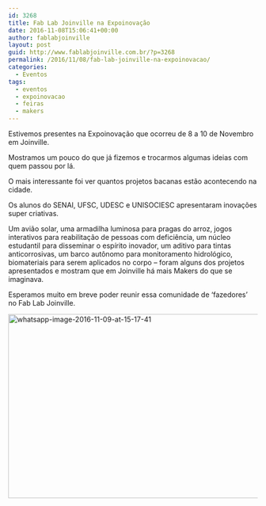 ```yaml
---
id: 3268
title: Fab Lab Joinville na Expoinovação
date: 2016-11-08T15:06:41+00:00
author: fablabjoinville
layout: post
guid: http://www.fablabjoinville.com.br/?p=3268
permalink: /2016/11/08/fab-lab-joinville-na-expoinovacao/
categories:
  - Eventos
tags:
  - eventos
  - expoinovacao
  - feiras
  - makers
---
```

Estivemos presentes na Expoinovação que ocorreu de 8 a 10 de Novembro em Joinville.
  
Mostramos um pouco do que já fizemos e trocarmos algumas ideias com quem passou por lá.
  
O mais interessante foi ver quantos projetos bacanas estão acontecendo na cidade.

Os alunos do SENAI, UFSC, UDESC e UNISOCIESC apresentaram inovações super criativas.
  
Um avião solar, uma armadilha luminosa para pragas do arroz, jogos interativos para reabilitação de pessoas com deficiência, um núcleo estudantil para disseminar o espírito inovador, um aditivo para tintas anticorrosivas, um barco autônomo para monitoramento hidrológico, biomateriais para serem aplicados no corpo &#8211; foram alguns dos projetos apresentados e mostram que em Joinville há mais Makers do que se imaginava.

Esperamos muito em breve poder reunir essa comunidade de &#8216;fazedores&#8217; no Fab Lab Joinville.

<img class="alignnone  wp-image-3284" src="http://www.fablabjoinville.com.br/wp-content/uploads/2016/11/WhatsApp-Image-2016-11-09-at-15.17.41-300x200.jpeg" alt="whatsapp-image-2016-11-09-at-15-17-41" width="558" height="372" srcset="http://www.fablabjoinville.com.br/wp-content/uploads/2016/11/WhatsApp-Image-2016-11-09-at-15.17.41-300x200.jpeg 300w, http://www.fablabjoinville.com.br/wp-content/uploads/2016/11/WhatsApp-Image-2016-11-09-at-15.17.41-768x511.jpeg 768w, http://www.fablabjoinville.com.br/wp-content/uploads/2016/11/WhatsApp-Image-2016-11-09-at-15.17.41-1024x682.jpeg 1024w, http://www.fablabjoinville.com.br/wp-content/uploads/2016/11/WhatsApp-Image-2016-11-09-at-15.17.41-150x100.jpeg 150w, http://www.fablabjoinville.com.br/wp-content/uploads/2016/11/WhatsApp-Image-2016-11-09-at-15.17.41.jpeg 1280w" sizes="(max-width: 558px) 100vw, 558px" />